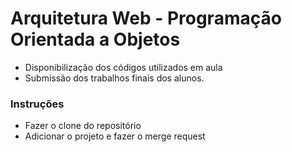 # Arquitetura Web - Programação Orientada a Objetos
* Disponibilização dos códigos utilizados em aula
* Submissão dos trabalhos finais dos alunos.


### Instruções

* Fazer o clone do repositório 
* Adicionar o projeto e fazer o merge request

